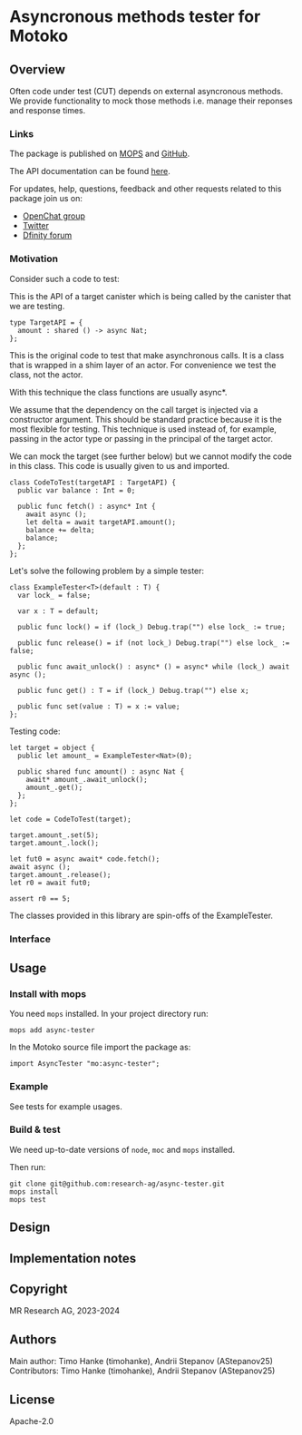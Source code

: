 # Asyncronous methods tester for Motoko

## Overview

Often code under test (CUT) depends on external asyncronous methods. We provide functionality to mock those methods i.e. manage their reponses and response times.

### Links

The package is published on [MOPS](https://mops.one/async-tester) and [GitHub](https://github.com/research-ag/async-tester).

The API documentation can be found [here](https://mops.one/async-tester/docs).

For updates, help, questions, feedback and other requests related to this package join us on:

* [OpenChat group](https://oc.app/2zyqk-iqaaa-aaaar-anmra-cai)
* [Twitter](https://twitter.com/mr_research_ag)
* [Dfinity forum](https://forum.dfinity.org/)

### Motivation

Consider such a code to test:

This is the API of a target canister which is being called by the canister that we are testing.

```motoko
type TargetAPI = {
  amount : shared () -> async Nat;
};
```

This is the original code to test that make asynchronous calls.
It is a class that is wrapped in a shim layer of an actor.
For convenience we test the class, not the actor.

With this technique the class functions are usually async*.

We assume that the dependency on the call target is injected via a constructor argument.
This should be standard practice because it is the most flexible for testing.
This technique is used instead of, for example, passing in the actor type or
passing in the principal of the target actor.

We can mock the target (see further below) but we cannot modify the code in this class.
This code is usually given to us and imported.

```motoko
class CodeToTest(targetAPI : TargetAPI) {
  public var balance : Int = 0;

  public func fetch() : async* Int {
    await async ();
    let delta = await targetAPI.amount();
    balance += delta;
    balance;
  };
};
```

Let's solve the following problem by a simple tester:
```motoko
class ExampleTester<T>(default : T) {
  var lock_ = false;

  var x : T = default;

  public func lock() = if (lock_) Debug.trap("") else lock_ := true;

  public func release() = if (not lock_) Debug.trap("") else lock_ := false;

  public func await_unlock() : async* () = async* while (lock_) await async ();

  public func get() : T = if (lock_) Debug.trap("") else x;

  public func set(value : T) = x := value;
};
```

Testing code:
```motoko
let target = object {
  public let amount_ = ExampleTester<Nat>(0);

  public shared func amount() : async Nat {
    await* amount_.await_unlock();
    amount_.get();
  };
};

let code = CodeToTest(target);

target.amount_.set(5);
target.amount_.lock();

let fut0 = async await* code.fetch();
await async ();
target.amount_.release();
let r0 = await fut0;

assert r0 == 5;
```
The classes provided in this library are spin-offs of the ExampleTester.

### Interface

## Usage

### Install with mops

You need `mops` installed. In your project directory run:
```
mops add async-tester
```

In the Motoko source file import the package as:
```
import AsyncTester "mo:async-tester";
```

### Example

See tests for example usages.

### Build & test

We need up-to-date versions of `node`, `moc` and `mops` installed.

Then run:
```
git clone git@github.com:research-ag/async-tester.git
mops install
mops test
```

## Design

## Implementation notes

## Copyright

MR Research AG, 2023-2024
## Authors

Main author: Timo Hanke (timohanke), Andrii Stepanov (AStepanov25)
Contributors: Timo Hanke (timohanke), Andrii Stepanov (AStepanov25)
## License 

Apache-2.0
